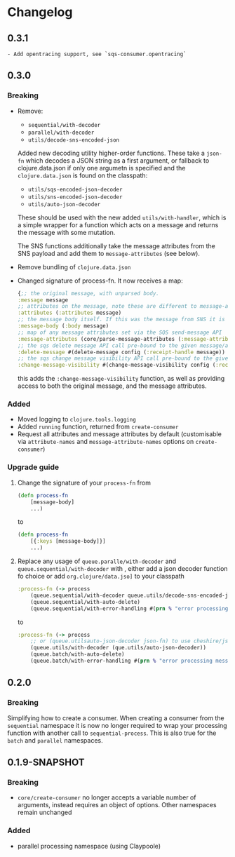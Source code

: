 # Changelog

## 0.3.1

    - Add opentracing support, see `sqs-consumer.opentracing`

## 0.3.0

### Breaking

-   Remove:

    -   `sequential/with-decoder`
    -   `parallel/with-decoder`
    -   `utils/decode-sns-encoded-json`

    Added new decoding utility higher-order functions. These take a `json-fn` which decodes a JSON string as a first argument, or fallback to clojure.data.json if only one argumetn is specified and the `clojure.data.json` is found on the classpath:

    -   `utils/sqs-encoded-json-decoder`
    -   `utils/sns-encoded-json-decoder`
    -   `utils/auto-json-decoder`

    These should be used with the new added `utils/with-handler`, which is a simple wrapper for a function which acts on a message and returns the message with some mutation.

    The SNS functions additionally take the message attributes from the SNS payload and add them to `message-attributes` (see below).

-   Remove bundling of `clojure.data.json`
-   Changed signature of process-fn. It now receives a map:

    ```clojure
    {;; the original message, with unparsed body.
    :message message
    ;; attributes on the message, note these are different to message-attributes, e.g. ApproximateReceiveCount
    :attributes (:attributes message)
    ;; the message body itself. If this was the message from SNS it is wrapped in an SNS envelope unless RawMessageDelivery is set to true
    :message-body (:body message)
    ;; map of any message attributes set via the SQS send-message API
    :message-attributes (core/parse-message-attributes (:message-attributes message))
    ;; the sqs delete message API call pre-bound to the given message/aws config
    :delete-message #(delete-message config (:receipt-handle message))
    ;; the sqs change message visibility API call pre-bound to the given message/AWS config
    :change-message-visibility #(change-message-visibility config (:receipt-handle message) %)})
    ```

    this adds the `:change-message-visibility` function, as well as providing access to both the original message, and the message attributes.

### Added

-   Moved logging to `clojure.tools.logging`
-   Added `running` function, returned from `create-consumer`
-   Request all attributes and message attributes by default (customisable via `attribute-names` and `message-attribute-names` options on `create-consumer`)

### Upgrade guide

1. Change the signature of your `process-fn` from

    ```clojure
    (defn process-fn
        [message-body]
        ...)
    ```

    to

    ```clojure
    (defn process-fn
        [{:keys [message-body]}]
        ...)
    ```

2. Replace any usage of `queue.paralle/with-decoder` and `queue.sequential/with-decoder` with , either add a json decoder function fo choice or add `org.clojure/data.jso]` to your classpath

    ```clojure
    :process-fn (-> process
        (queue.sequential/with-decoder queue.utils/decode-sns-encoded-json)
        (queue.sequential/with-auto-delete)
        (queue.sequential/with-error-handling #(prn % "error processing messages")))
    ```

    to

    ```clojure
    :process-fn (-> process
        ;; or (queue.utilsauto-json-decoder json-fn) to use cheshire/jsonista another library
        (queue.utils/with-decoder (que.utils/auto-json-decoder))
        (queue.batch/with-auto-delete)
        (queue.batch/with-error-handling #(prn % "error processing messages")))
    ```

## 0.2.0

### Breaking

Simplifying how to create a consumer. When creating a consumer from the `sequential` namespace it is now no longer required to wrap your processing function with another call to `sequential-process`. This is also true for the `batch` and `parallel` namespaces.

## 0.1.9-SNAPSHOT

### Breaking

-   `core/create-consumer` no longer accepts a variable number of arguments, instead requires an object of options. Other namespaces remain unchanged

### Added

-   parallel processing namespace (using Claypoole)

```

```

